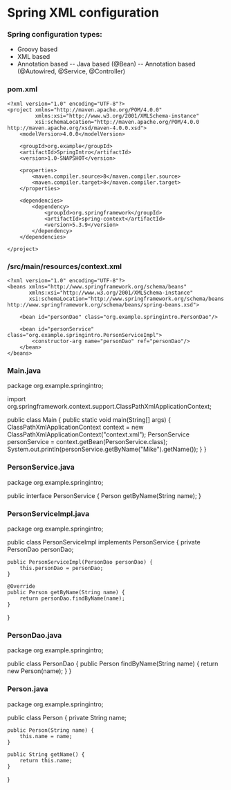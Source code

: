 # Spring XML configuration

### Spring configuration types:
- Groovy based
- XML based
- Annotation based
-- Java based (@Bean)
-- Annotation based (@Autowired, @Service, @Controller)


### pom.xml
```
<?xml version="1.0" encoding="UTF-8"?>
<project xmlns="http://maven.apache.org/POM/4.0.0"
         xmlns:xsi="http://www.w3.org/2001/XMLSchema-instance"
         xsi:schemaLocation="http://maven.apache.org/POM/4.0.0 http://maven.apache.org/xsd/maven-4.0.0.xsd">
    <modelVersion>4.0.0</modelVersion>

    <groupId>org.example</groupId>
    <artifactId>SpringIntro</artifactId>
    <version>1.0-SNAPSHOT</version>

    <properties>
        <maven.compiler.source>8</maven.compiler.source>
        <maven.compiler.target>8</maven.compiler.target>
    </properties>

    <dependencies>
        <dependency>
            <groupId>org.springframework</groupId>
            <artifactId>spring-context</artifactId>
            <version>5.3.9</version>
        </dependency>
    </dependencies>

</project>
```


### /src/main/resources/context.xml
```
<?xml version="1.0" encoding="UTF-8"?>
<beans xmlns="http://www.springframework.org/schema/beans"
       xmlns:xsi="http://www.w3.org/2001/XMLSchema-instance"
       xsi:schemaLocation="http://www.springframework.org/schema/beans http://www.springframework.org/schema/beans/spring-beans.xsd">

    <bean id="personDao" class="org.example.springintro.PersonDao"/>

    <bean id="personService" class="org.example.springintro.PersonServiceImpl">
        <constructor-arg name="personDao" ref="personDao"/>
    </bean>
</beans>
```


### Main.java
package org.example.springintro;

import org.springframework.context.support.ClassPathXmlApplicationContext;

public class Main {
    public static void main(String[] args) {
        ClassPathXmlApplicationContext context =
                new ClassPathXmlApplicationContext("context.xml");
        PersonService personService = context.getBean(PersonService.class);
        System.out.println(personService.getByName("Mike").getName());
    }
}



### PersonService.java
package org.example.springintro;

public interface PersonService {
    Person getByName(String name);
}



### PersonServiceImpl.java
package org.example.springintro;

public class PersonServiceImpl implements PersonService {
    private PersonDao personDao;

    public PersonServiceImpl(PersonDao personDao) {
        this.personDao = personDao;
    }

    @Override
    public Person getByName(String name) {
        return personDao.findByName(name);
    }
}



### PersonDao.java
package org.example.springintro;

public class PersonDao {
    public Person findByName(String name) {
        return new Person(name);
    }
}



### Person.java
package org.example.springintro;

public class Person {
    private String name;

    public Person(String name) {
        this.name = name;
    }

    public String getName() {
        return this.name;
    }
}

